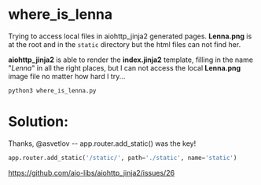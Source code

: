 # where_is_lenna
Trying to access local files in aiohttp_jinja2 generated pages.  __Lenna.png__ is at the root and in the `static` directory but the html files can not find her.

__aiohttp_jinja2__ is able to render the __index.jinja2__ template, filling in the name "_Lenna_" in all the right places, but I can not access the local __Lenna.png__ image file no matter how hard I try...

`python3 where_is_lenna.py`

# Solution:
Thanks, @asvetlov -- app.router.add_static() was the key!  

```python
app.router.add_static('/static/', path='./static', name='static')
```

https://github.com/aio-libs/aiohttp_jinja2/issues/26
